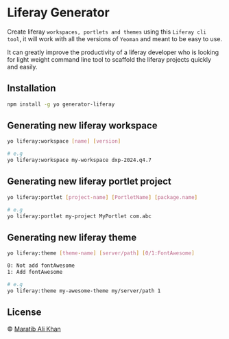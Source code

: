 # Liferay Generator

Create liferay `workspaces, portlets and themes` using this `Liferay cli tool`, it will work with all the versions of `Yeoman` and meant to be easy to use.

It can greatly improve the productivity of a liferay developer who is looking for light weight command line tool to scaffold the liferay projects quickly and easily.

## Installation

```bash
npm install -g yo generator-liferay
```

## Generating new liferay workspace

```bash
yo liferay:workspace [name] [version]

# e.g
yo liferay:workspace my-workspace dxp-2024.q4.7
```

## Generating new liferay portlet project

```bash
yo liferay:portlet [project-name] [PortletName] [package.name]

# e.g
yo liferay:portlet my-project MyPortlet com.abc
```

## Generating new liferay theme

```bash
yo liferay:theme [theme-name] [server/path] [0/1:FontAwesome]

0: Not add fontAwesome
1: Add fontAwesome

# e.g
yo liferay:theme my-awesome-theme my/server/path 1
```

## License

© [Maratib Ali Khan](https://maratib.github.io)
